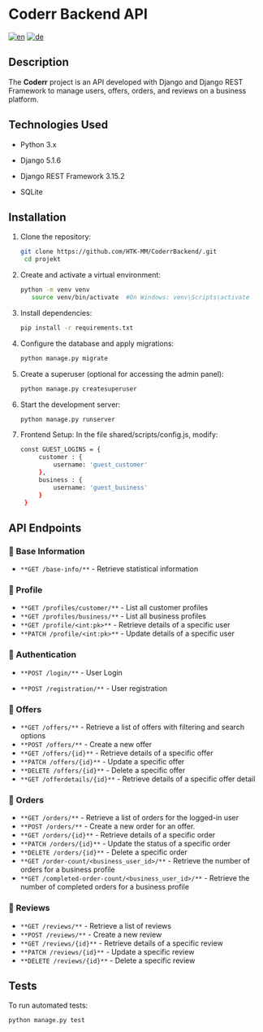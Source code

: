 # Coderr Backend API

[![en](https://img.shields.io/badge/lang-en-red.svg)](https://github.com/HTK-MM/CoderrBackend/main/README.md) [![de](https://img.shields.io/badge/lang-de-yellow.svg)](https://github.com/HTK-MM/CoderrBackend/main/README.de.md)

## Description

The **Coderr** project is an API developed with Django and Django REST Framework to manage users, offers, orders, and reviews on a business platform.

## Technologies Used

- Python 3.x

- Django 5.1.6
  
- Django REST Framework 3.15.2

- SQLite 

## Installation

1. Clone the repository:
   ```bash
   git clone https://github.com/HTK-MM/CoderrBackend/.git
    cd projekt
   ```

2. Create and activate a virtual environment:
    ````bash    
    python -m venv venv
       source venv/bin/activate  #On Windows: venv\Scripts\activate
    ````

3. Install dependencies:
    ````bash 
    pip install -r requirements.txt
    ````

4. Configure the database and apply migrations:
    ````bash 
    python manage.py migrate
    ````

5. Create a superuser (optional for accessing the admin panel):
    ````bash 
    python manage.py createsuperuser
    ````

6. Start the development server:
    ````bash 
    python manage.py runserver
    ````
7. Frontend Setup: In the file shared/scripts/config.js, modify:
   ````bash
   const GUEST_LOGINS = {
        customer : {
            username: 'guest_customer'
        },
        business : {
            username: 'guest_business'     
        }
    }
    ````

## API Endpoints

### :small_blue_diamond: Base Information

-   ````**GET /base-info/**```` - Retrieve statistical information

### :small_blue_diamond: Profile

-   ````**GET /profiles/customer/**```` - List all customer profiles
-   ````**GET /profiles/business/**```` - List all business profiles   
-   ````**GET /profile/<int:pk>**````    - Retrieve details of a specific user
-   ````**PATCH /profile/<int:pk>**````  - Update details of a specific user

### :small_blue_diamond: Authentication

- ````**POST /login/**```` - User Login

- ````**POST /registration/**```` -  User registration
  
### :small_blue_diamond: Offers

-   ````**GET /offers/**```` - Retrieve a list of offers with filtering and search options
-   ````**POST /offers/**```` - Create a new offer
-   ````**GET /offers/{id}**```` - Retrieve details of a specific offer
-   ````**PATCH /offers/{id}**```` - Update a specific offer
-   ````**DELETE /offers/{id}**```` - Delete a specific offer
-   ````**GET /offerdetails/{id}**```` - Retrieve details of a specific offer detail

### :small_blue_diamond: Orders

-    ````**GET /orders/**```` - Retrieve a list of orders for the logged-in user
-    ````**POST /orders/**```` - Create a new order for an offer.
-    ````**GET /orders/{id}**```` - Retrieve details of a specific order
-    ````**PATCH /orders/{id}**```` - Update the status of a specific order
-    ````**DELETE /orders/{id}**```` - Delete a specific order
-    ````**GET /order-count/<business_user_id>/**```` - Retrieve the number of orders for a business profile
-    ````**GET /completed-order-count/<business_user_id>/**```` - Retrieve the number of completed orders for a business profile


### :small_blue_diamond: Reviews

-    ````**GET /reviews/**```` - Retrieve a list of reviews
-    ````**POST /reviews/**```` - Create a new review   
-    ````**GET /reviews/{id}**```` - Retrieve details of a specific review    
-    ````**PATCH /reviews/{id}**```` - Update a specific review
-    ````**DELETE /reviews/{id}**```` -  Delete a specific review

## Tests

To run automated tests:
```bash
python manage.py test
````


